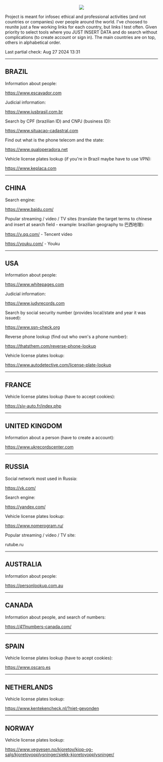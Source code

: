 
<p align="center">
  <img src="https://github.com/heltonx/embasint/assets/52825808/703cd256-e9ba-4de1-ac82-0463bfc3cb67" />
</p>

Project is meant for infosec ethical and professional activities (and not countries or companies) over people around the world. I've choosed to reunite just a few working links for each country, but links I test often. Given priority to select tools where you JUST INSERT DATA and do search without complications (to create account or sign in). The main countries are on top, others in alphabetical order.

Last partial check: Aug 27 2024 13:31 

------------
BRAZIL
------------

Information about people:

https://www.escavador.com

Judicial information:

https://www.jusbrasil.com.br

Search by CPF (brazilian ID) and CNPJ (business ID):

https://www.situacao-cadastral.com

Find out what is the phone telecom and the state:

https://www.qualoperadora.net

Vehicle license plates lookup (if you're in Brazil maybe have to use VPN):

https://www.keplaca.com

------------
CHINA
------------

Search engine:

https://www.baidu.com/

Popular streaming / video / TV sites (translate the target terms to chinese and insert at search field - example: brazilian geography to 巴西地理):

https://v.qq.com/ - Tencent video

https://youku.com/ - Youku


------------
USA
------------

Information about people:

https://www.whitepages.com

Judicial information:

https://www.judyrecords.com

Search by social security number (provides local/state and year it was issued):

https://www.ssn-check.org

Reverse phone lookup (find out who own's a phone number):

https://thatsthem.com/reverse-phone-lookup

Vehicle license plates lookup:

https://www.autodetective.com/license-plate-lookup

------------
FRANCE
------------

Vehicle license plates lookup (have to accept cookies):

https://siv-auto.fr/index.php

------------
UNITED KINGDOM
------------

Information about a person (have to create a account):

https://www.ukrecordscenter.com

------------
RUSSIA
------------

Social network most used in Russia:

https://vk.com/

Search engine:

https://yandex.com/

Vehicle license plates lookup:

https://www.nomerogram.ru/

Popular streaming / video / TV site:

rutube.ru

------------
AUSTRALIA
------------

Information about people:

https://personlookup.com.au

------------
CANADA
------------

Information about people, and search of numbers:

https://411numbers-canada.com/

------------
SPAIN
------------

Vehicle license plates lookup (have to acept cookies):

https://www.oscaro.es


------------
NETHERLANDS
------------

Vehicle license plates lookup:

https://www.kentekencheck.nl/?niet-gevonden


------------
NORWAY
------------

Vehicle license plates lookup:

https://www.vegvesen.no/kjoretoy/kjop-og-salg/kjoretoyopplysninger/sjekk-kjoretoyopplysninger/



